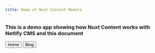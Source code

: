 ```yaml
---
title: Demo of Nuxt Content Module
---
```


### This is a demo app showing how Nuxt Content works with Netlify CMS and this document

<div class="flex mt-4">
  <button class="inline-flex text-white bg-teal-500 border-0 py-2 px-6 focus:outline-none hover:bg-teal-600 rounded text-lg">
    Home
  </button>
  <button class="ml-4 inline-flex text-gray-700 bg-gray-200 border-0 py-2 px-6 focus:outline-none hover:bg-gray-300 rounded text-lg">
    <nuxt-link to="/blog">
      Blog
    </nuxt-link>
  </button>
</div>

